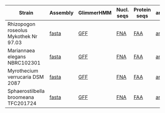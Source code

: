 
| Strain | Assembly | GlimmerHMM | Nucl. seqs | Protein seqs | antiSMASH | ENA record |
| ------ | -------- | ---------- | ---------- | ------------ | --------- | ---------- |
| Rhizopogon roseolus Mykothek Nr 97.03 | [fasta](data/rroseolus/rroseolus.fasta) | [GFF](data/rroseolus/rroseolus.gff) | [FNA](data/rroseolus/rroseolus.fna) | [FAA](data/rroseolus/rroseolus.faa) | [antiSMASH](rroseolus/index.html) | [ERS10521323](https://www.ebi.ac.uk/ena/browser/view/ERS10521323) |
| Mariannaea elegans NBRC102301 | [fasta](data/melegans/melegans.fasta) | [GFF](data/melegans/melegans.gff) | [FNA](data/melegans/melegans.fna) | [FAA](data/melegans/melegans.faa) | [antiSMASH](melegans/index.html) | [ERS10521322](https://www.ebi.ac.uk/ena/browser/view/ERS10521322) |
| Myrothecium verrucaria DSM 2087 | [fasta](data/mverrucaria/mverrucaria.fasta) | [GFF](data/mverrucaria/mverrucaria.gff) | [FNA](data/mverrucaria/mverrucaria.fna) | [FAA](data/mverrucaria/mverrucaria.faa) | [antiSMASH](mverrucaria/index.html) | [ERS10521321](https://www.ebi.ac.uk/ena/browser/view/ERS10521321) |
| Sphaerostilbella broomeana TFC201724 | [fasta](data/sbroomeana/sbroomeana.fasta) | [GFF](data/sbroomeana/sbroomeana.gff) | [FNA](data/sbroomeana/sbroomeana.fna) | [FAA](data/sbroomeana/sbroomeana.faa) | [antiSMASH](sbroomeana/index.html) | [ERS10521324](https://www.ebi.ac.uk/ena/browser/view/ERS10521324) |

